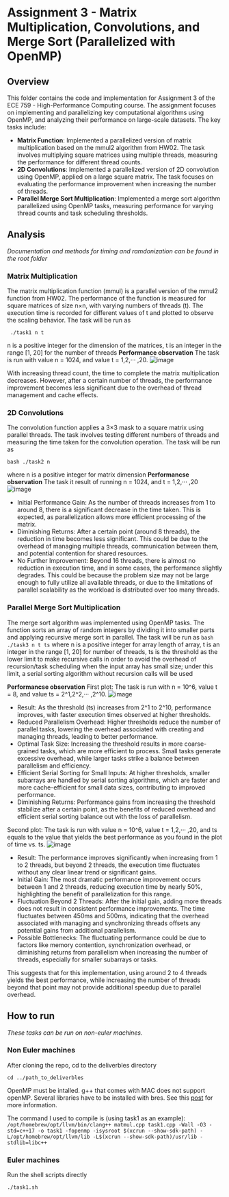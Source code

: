 # Assignment 3 - Matrix Multiplication, Convolutions, and Merge Sort (Parallelized with OpenMP)
## Overview
This folder contains the code and implementation for Assignment 3 of the ECE 759 - High-Performance Computing course. The assignment focuses on implementing and parallelizing key computational algorithms using OpenMP, and analyzing their performance on large-scale datasets. The key tasks include:

- **Matrix Function**: Implemented a parallelized version of matrix multiplication based on the mmul2 algorithm from HW02. The task involves multiplying square matrices using multiple threads, measuring the performance for different thread counts.
- **2D Convolutions**: Implemented a parallelized version of 2D convolution using OpenMP, applied on a large square matrix. The task focuses on evaluating the performance improvement when increasing the number of threads.
- **Parallel Merge Sort Multiplication**: Implemented a merge sort algorithm parallelized using OpenMP tasks, measuring performance for varying thread counts and task scheduling thresholds.


## Analysis
*Documentation and methods for timing and ramdonization can be found in the root folder* 
### Matrix Multiplication
The matrix multiplication function (mmul) is a parallel version of the mmul2 function from HW02. The performance of the function is measured for square matrices of size n×n, with varying numbers of threads (t). The execution time is recorded for different values of t and plotted to observe the scaling behavior.
The task will be run as  

`` 
 ./task1 n t
``

n is a positive integer for the dimension of the matrices, t is an integer in the range [1, 20] for the number of threads
**Performance observation**
The task is run with value n = 1024, and value t = 1,2,··· ,20.
![image](https://github.com/user-attachments/assets/27b308ca-1774-46e4-bfb3-35f823210760)

With increasing thread count, the time to complete the matrix multiplication decreases. However, after a certain number of threads, the performance improvement becomes less significant due to the overhead of thread management and cache effects.

### 2D Convolutions
The convolution function applies a 3×3 mask to a square matrix using parallel threads. The task involves testing different numbers of threads and measuring the time taken for the convolution operation.
The task will be run as  

`` bash
 ./task2 n
``

where n is a positive integer for matrix dimension
**Performancse observation**
The task it result of running n = 1024, and t = 1,2,··· ,20
![image](https://github.com/user-attachments/assets/4799aee4-88f6-4f3c-bcb2-fb100e72d6c3)

- Initial Performance Gain: As the number of threads increases from 1 to around 8, there is a significant decrease in the time taken. This is expected, as parallelization allows more efficient processing of the matrix.
- Diminishing Returns: After a certain point (around 8 threads), the reduction in time becomes less significant. This could be due to the overhead of managing multiple threads, communication between them, and potential contention for shared resources.
- No Further Improvement: Beyond 16 threads, there is almost no reduction in execution time, and in some cases, the performance slightly degrades. This could be because the problem size may not be large enough to fully utilize all available threads, or due to the limitations of parallel scalability as the workload is distributed over too many threads.

### Parallel Merge Sort Multiplication
The merge sort algorithm was implemented using OpenMP tasks. The function sorts an array of random integers by dividing it into smaller parts and applying recursive merge sort in parallel.
The task will be run as
`` bash
 ./task3 n t ts
``
where n is a positive integer for array length of array, t is an integer in the range [1, 20] for number of threads, ts is the threshold as the lower limit to make recursive calls in order to avoid the overhead of recursion/task scheduling when the input array has small size; under this limit, a serial sorting algorithm without recursion calls will be used

**Performancse observation**
First plot: The task is run with n = 10^6, value t = 8, and value ts = 2^1,2^2,··· ,2^10.
![image](https://github.com/user-attachments/assets/b87a24d5-98f8-40a5-b1bb-87d10830c157)

- Result: As the threshold (ts) increases from 2^1 to 2^10, performance improves, with faster execution times observed at higher thresholds.
- Reduced Parallelism Overhead: Higher thresholds reduce the number of parallel tasks, lowering the overhead associated with creating and managing threads, leading to better performance.
- Optimal Task Size: Increasing the threshold results in more coarse-grained tasks, which are more efficient to process. Small tasks generate excessive overhead, while larger tasks strike a balance between parallelism and efficiency.
- Efficient Serial Sorting for Small Inputs: At higher thresholds, smaller subarrays are handled by serial sorting algorithms, which are faster and more cache-efficient for small data sizes, contributing to improved performance.
- Diminishing Returns: Performance gains from increasing the threshold stabilize after a certain point, as the benefits of reduced overhead and efficient serial sorting balance out with the loss of parallelism.

Second plot: The task is run with value n = 10^6, value t = 1,2,··· ,20, and ts equals to the value that yields the best performance as you found in the plot of time vs. ts.
![image](https://github.com/user-attachments/assets/24a6da83-2f47-434c-a715-018b2d581054)

- Result: The performance improves significantly when increasing from 1 to 2 threads, but beyond 2 threads, the execution time fluctuates without any clear linear trend or significant gains.
- Initial Gain: The most dramatic performance improvement occurs between 1 and 2 threads, reducing execution time by nearly 50%, highlighting the benefit of parallelization for this range.
- Fluctuation Beyond 2 Threads: After the initial gain, adding more threads does not result in consistent performance improvements. The time fluctuates between 450ms and 500ms, indicating that the overhead associated with managing and synchronizing threads offsets any potential gains from additional parallelism.
- Possible Bottlenecks: The fluctuating performance could be due to factors like memory contention, synchronization overhead, or diminishing returns from parallelism when increasing the number of threads, especially for smaller subarrays or tasks.

This suggests that for this implementation, using around 2 to 4 threads yields the best performance, while increasing the number of threads beyond that point may not provide additional speedup due to parallel overhead.


## How to run
*These tasks can be run on non-euler machines.*
### Non Euler machines
After cloning the repo, cd to the deliverbles directory

`cd ../path_to_deliverbles`

OpenMP must be intalled. g++ that comes with MAC does not support openMP. Several libraries have to be installed with bres. See this [post](https://stackoverflow.com/questions/60005176/how-to-deal-with-clang-error-unsupported-option-fopenmp-on-travis) for more information.

The command I used to compile is (using task1 as an example):
``
/opt/homebrew/opt/llvm/bin/clang++ matmul.cpp task1.cpp -Wall -O3 -std=c++17 -o task1 -fopenmp -isysroot $(xcrun --show-sdk-path) -L/opt/homebrew/opt/llvm/lib -L$(xcrun --show-sdk-path)/usr/lib -stdlib=libc++
``


### Euler machines
Run the shell scripts directly    

`./task1.sh`
